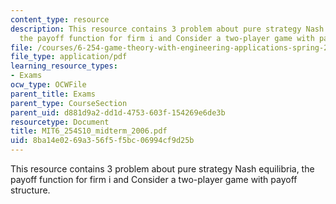 ```yaml
---
content_type: resource
description: This resource contains 3 problem about pure strategy Nash equilibria,
  the payoff function for firm i and Consider a two-player game with payoff structure.
file: /courses/6-254-game-theory-with-engineering-applications-spring-2010/8ba14e0269a356f5f5bc06994cf9d25b_MIT6_254S10_midterm_2006.pdf
file_type: application/pdf
learning_resource_types:
- Exams
ocw_type: OCWFile
parent_title: Exams
parent_type: CourseSection
parent_uid: d881d9a2-dd1d-4753-603f-154269e6de3b
resourcetype: Document
title: MIT6_254S10_midterm_2006.pdf
uid: 8ba14e02-69a3-56f5-f5bc-06994cf9d25b
---
```

This resource contains 3 problem about pure strategy Nash equilibria, the payoff function for firm i and Consider a two-player game with payoff structure.

